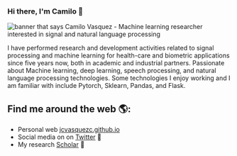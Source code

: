 ### Hi there, I'm Camilo 👋

<img src="https://raw.githubusercontent.com/jcvasquezc/jcvasquezc/master/banner.png" alt="banner that says Camilo Vasquez - Machine learning researcher interested in signal and natural language processing">

I have performed research and development activities related to signal processing and machine learning for health-care and biometric applications since five years now, both in academic and industrial partners. Passionate about Machine learning, deep learning, speech processing, and natural language processing technologies. Some technologies I enjoy working and I am familiar with include Pytorch, Sklearn, Pandas, and Flask.


## Find me around the web 🌎: 
- Personal web <a href="https://jcvasquezc.github.io">jcvasquezc.github.io</a>
- Social media on on <a href="https://twitter.com/jcvasquezc1"> Twitter</a> 🏓
- My research <a href="https://scholar.google.es/citations?user=bgWhMokAAAAJ&hl=es/">Scholar</a> 💼
